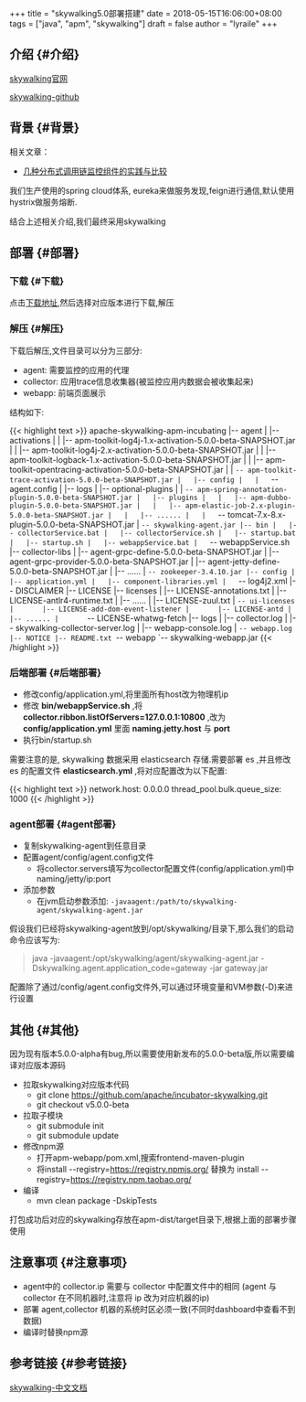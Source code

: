 +++
title = "skywalking5.0部署搭建"
date = 2018-05-15T16:06:00+08:00
tags = ["java", "apm", "skywalking"]
draft = false
author = "lyraile"
+++

## 介绍 {#介绍}

[skywalking官网](http://skywalking.io/) <br/>

[skywalking-github](https://github.com/apache/incubator-skywalking) <br/>


## 背景 {#背景}

相关文章： <br/>

-   [几种分布式调用链监控组件的实践与比较](https://juejin.im/post/5a274614518825592c07f8b8) <br/>

我们生产使用的spring cloud体系, eureka来做服务发现,feign进行通信,默认使用 hystrix做服务熔断. <br/>

结合上述相关介绍,我们最终采用skywalking <br/>


## 部署 {#部署}


### 下载 {#下载}

点击[下载地址](http://skywalking.io/downloads/),然后选择对应版本进行下载,解压 <br/>


### 解压 {#解压}

下载后解压,文件目录可以分为三部分: <br/>

-   agent: 需要监控的应用的代理 <br/>
-   collector: 应用trace信息收集器(被监控应用内数据会被收集起来) <br/>
-   webapp: 前端页面展示 <br/>

结构如下: <br/>

{{< highlight text >}}
apache-skywalking-apm-incubating
|-- agent
|   |-- activations
|   |   |-- apm-toolkit-log4j-1.x-activation-5.0.0-beta-SNAPSHOT.jar
|   |   |-- apm-toolkit-log4j-2.x-activation-5.0.0-beta-SNAPSHOT.jar
|   |   |-- apm-toolkit-logback-1.x-activation-5.0.0-beta-SNAPSHOT.jar
|   |   |-- apm-toolkit-opentracing-activation-5.0.0-beta-SNAPSHOT.jar
|   |   `-- apm-toolkit-trace-activation-5.0.0-beta-SNAPSHOT.jar
|   |-- config
|   |   `-- agent.config
|   |-- logs
|   |-- optional-plugins
|   |   `-- apm-spring-annotation-plugin-5.0.0-beta-SNAPSHOT.jar
|   |-- plugins
|   |   |-- apm-dubbo-plugin-5.0.0-beta-SNAPSHOT.jar
|   |   |-- apm-elastic-job-2.x-plugin-5.0.0-beta-SNAPSHOT.jar
|   |   |-- ......
|   |   `-- tomcat-7.x-8.x-plugin-5.0.0-beta-SNAPSHOT.jar
|   `-- skywalking-agent.jar
|-- bin
|   |-- collectorService.bat
|   |-- collectorService.sh
|   |-- startup.bat
|   |-- startup.sh
|   |-- webappService.bat
|   `-- webappService.sh
|-- collector-libs
|   |-- agent-grpc-define-5.0.0-beta-SNAPSHOT.jar
|   |-- agent-grpc-provider-5.0.0-beta-SNAPSHOT.jar
|   |-- agent-jetty-define-5.0.0-beta-SNAPSHOT.jar
|   |-- ......
|   `-- zookeeper-3.4.10.jar
|-- config
|   |-- application.yml
|   |-- component-libraries.yml
|   `-- log4j2.xml
|-- DISCLAIMER
|-- LICENSE
|-- licenses
|   |-- LICENSE-annotations.txt
|   |-- LICENSE-antlr4-runtime.txt
|   |-- ......
|   |-- LICENSE-zuul.txt
|   `-- ui-licenses
|       |-- LICENSE-add-dom-event-listener
|       |-- LICENSE-antd
|       |-- ......
|       `-- LICENSE-whatwg-fetch
|-- logs
|   |-- collector.log
|   |-- skywalking-collector-server.log
|   |-- webapp-console.log
|   `-- webapp.log
|-- NOTICE
|-- README.txt
`-- webapp
    `-- skywalking-webapp.jar
{{< /highlight >}}


### 后端部署 {#后端部署}

-   修改config/application.yml,将里面所有host改为物理机ip <br/>
-   修改 **bin/webappService.sh** ,将 **collector.ribbon.listOfServers=127.0.0.1:10800** ,改为 **config/application.yml** 里面 **naming.jetty.host** 与 **port** <br/>
-   执行bin/startup.sh <br/>

需要注意的是, skywalking 数据采用 elasticsearch 存储.需要部署 es ,并且修改 es 的配置文件 **elasticsearch.yml** ,将对应配置改为以下配置: <br/>

{{< highlight text >}}
network.host: 0.0.0.0
thread_pool.bulk.queue_size: 1000
{{< /highlight >}}


### agent部署 {#agent部署}

-   复制skywalking-agent到任意目录 <br/>
-   配置agent/config/agent.config文件 <br/>
    -   将collector.servers填写为collector配置文件(config/application.yml)中naming/jetty/ip:port <br/>
-   添加参数 <br/>
    -   在jvm启动参数添加: `-javaagent:/path/to/skywalking-agent/skywalking-agent.jar` <br/>

假设我们已经将skywalking-agent放到/opt/skywalking/目录下,那么我们的启动命令应该写为: <br/>

> java -javaagent:/opt/skywalking/agent/skywalking-agent.jar -Dskywalking.agent.application_code=gateway -jar gateway.jar <br/>

配置除了通过/config/agent.config文件外,可以通过环境变量和VM参数(-D)来进行设置 <br/>


## 其他 {#其他}

因为现有版本5.0.0-alpha有bug,所以需要使用新发布的5.0.0-beta版,所以需要编译对应版本源码 <br/>

-   拉取skywalking对应版本代码 <br/>
    -   git clone <https://github.com/apache/incubator-skywalking.git> <br/>
    -   git checkout v5.0.0-beta <br/>
-   拉取子模块 <br/>
    -   git submodule init <br/>
    -   git submodule update <br/>
-   修改npm源 <br/>
    -   打开apm-webapp/pom.xml,搜索frontend-maven-plugin <br/>
    -   将install --registry=<https://registry.npmjs.org/> 替换为 install --registry=<https://registry.npm.taobao.org/> <br/>
-   编译 <br/>
    -   mvn clean package -DskipTests <br/>

打包成功后对应的skywalking存放在apm-dist/target目录下,根据上面的部署步骤使用 <br/>


## 注意事项 {#注意事项}

-   agent中的 collector.ip 需要与 collector 中配置文件中的相同 (agent 与 collector 在不同机器时,注意将 ip 改为对应机器的ip) <br/>
-   部署 agent,collector 机器的系统时区必须一致(不同时dashboard中查看不到数据) <br/>
-   编译时替换npm源 <br/>


## 参考链接 {#参考链接}

[skywalking-中文文档](https://github.com/apache/incubator-skywalking/blob/master/docs/README_ZH.md)


